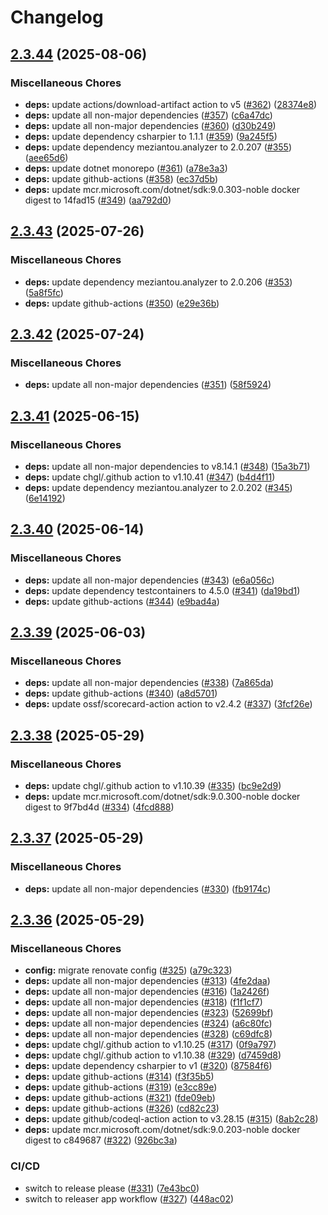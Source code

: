 # Changelog

## [2.3.44](https://github.com/chgl/fhir-server-exporter/compare/v2.3.43...v2.3.44) (2025-08-06)


### Miscellaneous Chores

* **deps:** update actions/download-artifact action to v5 ([#362](https://github.com/chgl/fhir-server-exporter/issues/362)) ([28374e8](https://github.com/chgl/fhir-server-exporter/commit/28374e868255722dd269d7a29f22c4ac9bdf0b67))
* **deps:** update all non-major dependencies ([#357](https://github.com/chgl/fhir-server-exporter/issues/357)) ([c6a47dc](https://github.com/chgl/fhir-server-exporter/commit/c6a47dc33ab397768311d99fcee19235495b3bfd))
* **deps:** update all non-major dependencies ([#360](https://github.com/chgl/fhir-server-exporter/issues/360)) ([d30b249](https://github.com/chgl/fhir-server-exporter/commit/d30b24905eb74bbae3cae9a3a45b20fd9e25f4b1))
* **deps:** update dependency csharpier to 1.1.1 ([#359](https://github.com/chgl/fhir-server-exporter/issues/359)) ([9a245f5](https://github.com/chgl/fhir-server-exporter/commit/9a245f50589a21d5557af11adfb8a9c6cdd16425))
* **deps:** update dependency meziantou.analyzer to 2.0.207 ([#355](https://github.com/chgl/fhir-server-exporter/issues/355)) ([aee65d6](https://github.com/chgl/fhir-server-exporter/commit/aee65d678415d00a4365ce31b569b0c87a008830))
* **deps:** update dotnet monorepo ([#361](https://github.com/chgl/fhir-server-exporter/issues/361)) ([a78e3a3](https://github.com/chgl/fhir-server-exporter/commit/a78e3a3d19a183bef1992240bc86976ff3ca398d))
* **deps:** update github-actions ([#358](https://github.com/chgl/fhir-server-exporter/issues/358)) ([ec37d5b](https://github.com/chgl/fhir-server-exporter/commit/ec37d5b72b22367a50735c7b562d5fa820c43a41))
* **deps:** update mcr.microsoft.com/dotnet/sdk:9.0.303-noble docker digest to 14fad15 ([#349](https://github.com/chgl/fhir-server-exporter/issues/349)) ([aa792d0](https://github.com/chgl/fhir-server-exporter/commit/aa792d0140d85d62f37d4aa36646d9b0efed60e2))

## [2.3.43](https://github.com/chgl/fhir-server-exporter/compare/v2.3.42...v2.3.43) (2025-07-26)


### Miscellaneous Chores

* **deps:** update dependency meziantou.analyzer to 2.0.206 ([#353](https://github.com/chgl/fhir-server-exporter/issues/353)) ([5a8f5fc](https://github.com/chgl/fhir-server-exporter/commit/5a8f5fcf2204c20fe5d91797eb9df9d9e83f3877))
* **deps:** update github-actions ([#350](https://github.com/chgl/fhir-server-exporter/issues/350)) ([e29e36b](https://github.com/chgl/fhir-server-exporter/commit/e29e36bea1fa7d6b622349451a923b1c9e2f10a1))

## [2.3.42](https://github.com/chgl/fhir-server-exporter/compare/v2.3.41...v2.3.42) (2025-07-24)


### Miscellaneous Chores

* **deps:** update all non-major dependencies ([#351](https://github.com/chgl/fhir-server-exporter/issues/351)) ([58f5924](https://github.com/chgl/fhir-server-exporter/commit/58f592489537cabdb7d7e834c0aa1747354d6957))

## [2.3.41](https://github.com/chgl/fhir-server-exporter/compare/v2.3.40...v2.3.41) (2025-06-15)


### Miscellaneous Chores

* **deps:** update all non-major dependencies to v8.14.1 ([#348](https://github.com/chgl/fhir-server-exporter/issues/348)) ([15a3b71](https://github.com/chgl/fhir-server-exporter/commit/15a3b71e416c507f5676d5feb68126f4371dad5b))
* **deps:** update chgl/.github action to v1.10.41 ([#347](https://github.com/chgl/fhir-server-exporter/issues/347)) ([b4d4f11](https://github.com/chgl/fhir-server-exporter/commit/b4d4f11724fd7674589144f796860dd6b679cd19))
* **deps:** update dependency meziantou.analyzer to 2.0.202 ([#345](https://github.com/chgl/fhir-server-exporter/issues/345)) ([6e14192](https://github.com/chgl/fhir-server-exporter/commit/6e1419206de66d8d00837da56ceb52507ce535af))

## [2.3.40](https://github.com/chgl/fhir-server-exporter/compare/v2.3.39...v2.3.40) (2025-06-14)


### Miscellaneous Chores

* **deps:** update all non-major dependencies ([#343](https://github.com/chgl/fhir-server-exporter/issues/343)) ([e6a056c](https://github.com/chgl/fhir-server-exporter/commit/e6a056c1f246373bea63d2a426432e53e59363ea))
* **deps:** update dependency testcontainers to 4.5.0 ([#341](https://github.com/chgl/fhir-server-exporter/issues/341)) ([da19bd1](https://github.com/chgl/fhir-server-exporter/commit/da19bd12bf357c8990439ff2e74351dab76ea206))
* **deps:** update github-actions ([#344](https://github.com/chgl/fhir-server-exporter/issues/344)) ([e9bad4a](https://github.com/chgl/fhir-server-exporter/commit/e9bad4afdd5a89cde85c761fc1d25aada46bb695))

## [2.3.39](https://github.com/chgl/fhir-server-exporter/compare/v2.3.38...v2.3.39) (2025-06-03)


### Miscellaneous Chores

* **deps:** update all non-major dependencies ([#338](https://github.com/chgl/fhir-server-exporter/issues/338)) ([7a865da](https://github.com/chgl/fhir-server-exporter/commit/7a865da5277262ee670639619892aa189ed1e1e1))
* **deps:** update github-actions ([#340](https://github.com/chgl/fhir-server-exporter/issues/340)) ([a8d5701](https://github.com/chgl/fhir-server-exporter/commit/a8d570150b0c86bd65133c244ee7a1e3dbfa3d2a))
* **deps:** update ossf/scorecard-action action to v2.4.2 ([#337](https://github.com/chgl/fhir-server-exporter/issues/337)) ([3fcf26e](https://github.com/chgl/fhir-server-exporter/commit/3fcf26e337e965a517b40690cbddaa4cf051a03f))

## [2.3.38](https://github.com/chgl/fhir-server-exporter/compare/v2.3.37...v2.3.38) (2025-05-29)


### Miscellaneous Chores

* **deps:** update chgl/.github action to v1.10.39 ([#335](https://github.com/chgl/fhir-server-exporter/issues/335)) ([bc9e2d9](https://github.com/chgl/fhir-server-exporter/commit/bc9e2d9783d55bf1bd9bbc0f830ef376b30f0814))
* **deps:** update mcr.microsoft.com/dotnet/sdk:9.0.300-noble docker digest to 9f7bd4d ([#334](https://github.com/chgl/fhir-server-exporter/issues/334)) ([4fcd888](https://github.com/chgl/fhir-server-exporter/commit/4fcd88825b96cdd5582e0a7a3174e76096fb3a73))

## [2.3.37](https://github.com/chgl/fhir-server-exporter/compare/v2.3.36...v2.3.37) (2025-05-29)


### Miscellaneous Chores

* **deps:** update all non-major dependencies ([#330](https://github.com/chgl/fhir-server-exporter/issues/330)) ([fb9174c](https://github.com/chgl/fhir-server-exporter/commit/fb9174c334db17c1a71aa67128cf5fb81a98c75a))

## [2.3.36](https://github.com/chgl/fhir-server-exporter/compare/v2.3.35...v2.3.36) (2025-05-29)


### Miscellaneous Chores

* **config:** migrate renovate config ([#325](https://github.com/chgl/fhir-server-exporter/issues/325)) ([a79c323](https://github.com/chgl/fhir-server-exporter/commit/a79c32328a30ce633d7e40feb277c7551345adc1))
* **deps:** update all non-major dependencies ([#313](https://github.com/chgl/fhir-server-exporter/issues/313)) ([4fe2daa](https://github.com/chgl/fhir-server-exporter/commit/4fe2daa8bf28297f197a8aeb63f1163d53e259ab))
* **deps:** update all non-major dependencies ([#316](https://github.com/chgl/fhir-server-exporter/issues/316)) ([1a2426f](https://github.com/chgl/fhir-server-exporter/commit/1a2426f3621afced219fed3a4855f42b9f2e1f00))
* **deps:** update all non-major dependencies ([#318](https://github.com/chgl/fhir-server-exporter/issues/318)) ([f1f1cf7](https://github.com/chgl/fhir-server-exporter/commit/f1f1cf7f21e1385749f4c6bf53f957bbc4b8eee4))
* **deps:** update all non-major dependencies ([#323](https://github.com/chgl/fhir-server-exporter/issues/323)) ([52699bf](https://github.com/chgl/fhir-server-exporter/commit/52699bf4f0bb463ec74a024b30b4d6bd7100641b))
* **deps:** update all non-major dependencies ([#324](https://github.com/chgl/fhir-server-exporter/issues/324)) ([a6c80fc](https://github.com/chgl/fhir-server-exporter/commit/a6c80fc0538e52cc2333008384652be39030f541))
* **deps:** update all non-major dependencies ([#328](https://github.com/chgl/fhir-server-exporter/issues/328)) ([c69dfc8](https://github.com/chgl/fhir-server-exporter/commit/c69dfc8b3319a7def2f5f5edd8d5c08634093b00))
* **deps:** update chgl/.github action to v1.10.25 ([#317](https://github.com/chgl/fhir-server-exporter/issues/317)) ([0f9a797](https://github.com/chgl/fhir-server-exporter/commit/0f9a79733ed717aba344c28a8031eb22d050e66b))
* **deps:** update chgl/.github action to v1.10.38 ([#329](https://github.com/chgl/fhir-server-exporter/issues/329)) ([d7459d8](https://github.com/chgl/fhir-server-exporter/commit/d7459d84b9482cc137fd5390318008b6f1077e0a))
* **deps:** update dependency csharpier to v1 ([#320](https://github.com/chgl/fhir-server-exporter/issues/320)) ([87584f6](https://github.com/chgl/fhir-server-exporter/commit/87584f6bc5d33d380093d8601c1071b511dfd3f0))
* **deps:** update github-actions ([#314](https://github.com/chgl/fhir-server-exporter/issues/314)) ([f3f35b5](https://github.com/chgl/fhir-server-exporter/commit/f3f35b5da0c981947a3bc473485739c323dc9150))
* **deps:** update github-actions ([#319](https://github.com/chgl/fhir-server-exporter/issues/319)) ([e3cc89e](https://github.com/chgl/fhir-server-exporter/commit/e3cc89eb3470f7936833eccca4068b58052643d5))
* **deps:** update github-actions ([#321](https://github.com/chgl/fhir-server-exporter/issues/321)) ([fde09eb](https://github.com/chgl/fhir-server-exporter/commit/fde09ebc6417b60005ad12e802c9ddd23fc5ed75))
* **deps:** update github-actions ([#326](https://github.com/chgl/fhir-server-exporter/issues/326)) ([cd82c23](https://github.com/chgl/fhir-server-exporter/commit/cd82c233126b02a04e7a3fb34c5f8f674554fe6f))
* **deps:** update github/codeql-action action to v3.28.15 ([#315](https://github.com/chgl/fhir-server-exporter/issues/315)) ([8ab2c28](https://github.com/chgl/fhir-server-exporter/commit/8ab2c28186bd86e5a99286b2722d37070ca56566))
* **deps:** update mcr.microsoft.com/dotnet/sdk:9.0.203-noble docker digest to c849687 ([#322](https://github.com/chgl/fhir-server-exporter/issues/322)) ([926bc3a](https://github.com/chgl/fhir-server-exporter/commit/926bc3a0949871cc2b45f86542714b8641dfb892))


### CI/CD

* switch to release please ([#331](https://github.com/chgl/fhir-server-exporter/issues/331)) ([7e43bc0](https://github.com/chgl/fhir-server-exporter/commit/7e43bc025828cb600d4cd001faff1b75644a29b7))
* switch to releaser app workflow ([#327](https://github.com/chgl/fhir-server-exporter/issues/327)) ([448ac02](https://github.com/chgl/fhir-server-exporter/commit/448ac0226faacad3c80ba0ea44052d5c24e9383b))

